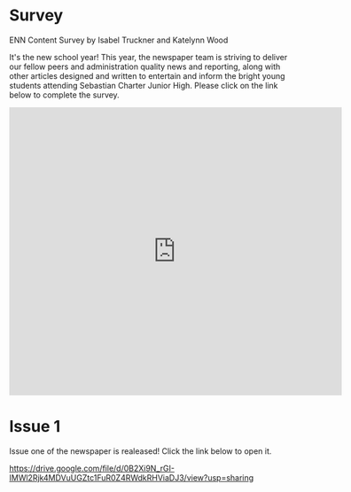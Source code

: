 
# Survey
ENN Content Survey
by Isabel Truckner and Katelynn Wood


It's the new school year! This year, the newspaper team is striving to deliver our fellow peers and administration quality news and reporting, along with other articles designed and written to entertain and inform the bright young students attending Sebastian Charter Junior High. Please click on the link below to complete the survey.
<iframe src="https://docs.google.com/forms/d/e/1FAIpQLScKvDpLUwEsYeA54flWLkDhLFpnzYankJllHFggaFeIGPkduQ/viewform?embedded=true" width="600" height="520" frameborder="0" marginheight="0" marginwidth="0">Loading...</iframe>
<br>

# Issue 1 
Issue one of the newspaper is realeased! Click the link below to open it.

https://drive.google.com/file/d/0B2Xi9N_rGI-IMWl2Rjk4MDVuUGZtc1FuR0Z4RWdkRHViaDJ3/view?usp=sharing
